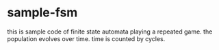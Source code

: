 # sample-fsm

this is sample code of finite state automata playing a repeated game.
the population evolves over time.
time is counted by cycles.
